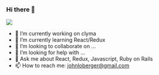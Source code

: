 ### Hi there 👋

<img align="center" src="https://github-readme7ma7X.vercel.app/apiusername=johnloberger&show_icons=true&title_color=fff&icon_color=79ff97&text_color=9f9f9f&bg_color=151515" />



- 🔭 I’m currently working on clyma
- 🌱 I’m currently learning React/Redux
- 👯 I’m looking to collaborate on ...
- 🤔 I’m looking for help with ...
- 💬 Ask me about React, Redux, Javascript, Ruby on Rails
- 📫 How to reach me: johnloberger@gmail.com


